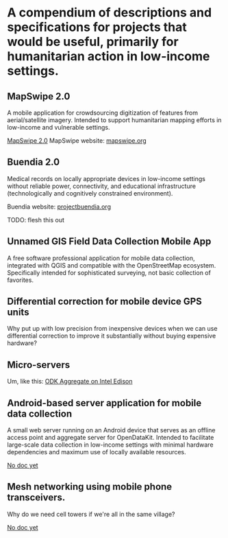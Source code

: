 # A compendium of descriptions and specifications for projects that would be useful, primarily for humanitarian action in low-income settings.

## MapSwipe 2.0

A mobile application for crowdsourcing digitization of features from aerial/satellite imagery. Intended to support humanitarian mapping efforts in low-income and vulnerable settings.

[MapSwipe 2.0](https://github.com/ivangayton/challenges/blob/master/MapSwipeV2.md) MapSwipe website: [mapswipe.org](http://mapswipe.org)

## Buendia 2.0
Medical records on locally appropriate devices in low-income settings without reliable power, connectivity, and educational infrastructure (technologically and cognitively constrained environment).

Buendia website: [projectbuendia.org](http://projectbuendia.org)

TODO: flesh this out

## Unnamed GIS Field Data Collection Mobile App

A free software professional application for mobile data collection, integrated with QGIS and compatible with the OpenStreetMap ecosystem. Specifically intended for sophisticated surveying, not basic collection of favorites.



## Differential correction for mobile device GPS units

Why put up with low precision from inexpensive devices when we can use differential correction to improve it substantially without buying expensive hardware?



## Micro-servers
Um, like this: [ODK Aggregate on Intel Edison](https://github.com/ivangayton/ODKAggregateOnEdison)

## Android-based server application for mobile data collection

A small web server running on an Android device that serves as an offline access point and aggregate server for OpenDataKit. Intended to facilitate large-scale data collection in low-income settings with minimal hardware dependencies and maximum use of locally available resources.

[No doc yet](#)

## Mesh networking using mobile phone transceivers.

Why do we need cell towers if we're all in the same village?

[No doc yet](#)